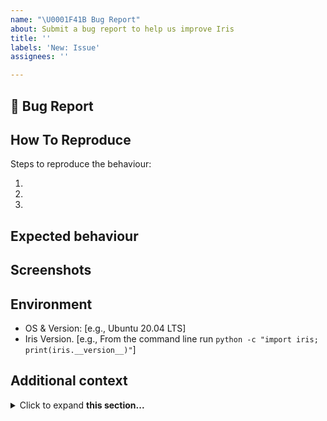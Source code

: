 ```yaml
---
name: "\U0001F41B Bug Report"
about: Submit a bug report to help us improve Iris
title: ''
labels: 'New: Issue'
assignees: ''

---
```


## 🐛 Bug Report
<!-- Provide a clear description of what the bug is -->

## How To Reproduce
Steps to reproduce the behaviour:

1. 
2. 
3. 

## Expected behaviour
<!-- A clear and concise description of what you expected to happen -->

## Screenshots
<!-- If applicable, add screenshots to help explain your problem -->

## Environment 
 - OS & Version: [e.g., Ubuntu 20.04 LTS]
 - Iris Version.  [e.g., From the command line run `python -c "import iris; print(iris.__version__)"`]

## Additional context
<!-- Provide any further information to help us understand -->
<details>
<summary>Click to expand <b>this section...</b></summary>

```
Add additional verbose information in a collapsible section.
```
See [here](https://gist.github.com/pierrejoubert73/902cc94d79424356a8d20be2b382e1ab) for further details.
</details>
